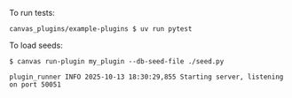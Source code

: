 To run tests:
```
canvas_plugins/example-plugins $ uv run pytest
```

To load seeds:
```
$ canvas run-plugin my_plugin --db-seed-file ./seed.py

plugin_runner INFO 2025-10-13 18:30:29,855 Starting server, listening on port 50051
```